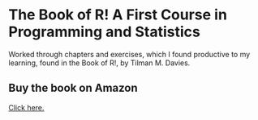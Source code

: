 # The Book of R! A First Course in Programming and Statistics
Worked through chapters and exercises, which I found productive to my learning, found in the Book of R!, by Tilman M. Davies.

## Buy the book on Amazon
[Click here.](https://www.amazon.com/Book-First-Course-Programming-Statistics-ebook/dp/B01J92NR22)
